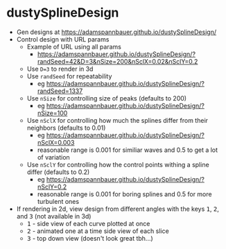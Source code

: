 # dustySplineDesign

* Gen designs at https://adamspannbauer.github.io/dustySplineDesign/
* Control design with URL params
  * Example of URL using all params
    * https://adamspannbauer.github.io/dustySplineDesign/?randSeed=42&D=3&nSize=200&nSclX=0.02&nSclY=0.2
  * Use `D=3` to render in 3d
  * Use `randSeed` for repeatability
    * eg https://adamspannbauer.github.io/dustySplineDesign/?randSeed=1337
  * Use `nSize` for controlling size of peaks (defaults to 200)
    * eg https://adamspannbauer.github.io/dustySplineDesign/?nSize=100
  * Use `nSclX` for controlling how much the splines differ from their neighbors (defaults to 0.01)
    * eg https://adamspannbauer.github.io/dustySplineDesign/?nSclX=0.003
    * reasonable range is 0.001 for similiar waves and 0.5 to get a lot of variation
  * Use `nSclY` for controlling how the control points withing a spline differ (defaults to 0.2)
    * eg https://adamspannbauer.github.io/dustySplineDesign/?nSclY=0.2
    * reasonable range is 0.001 for boring splines and 0.5 for more turbulent ones
* If rendering in 2d, view design from different angles with the keys <kbd>1</kbd>, <kbd>2</kbd>, and <kbd>3</kbd> (not available in 3d)
  * <kbd>1</kbd> - side view of each curve plotted at once
  * <kbd>2</kbd> - animated one at a time side view of each slice
  * <kbd>3</kbd> - top down view (doesn't look great tbh...)
